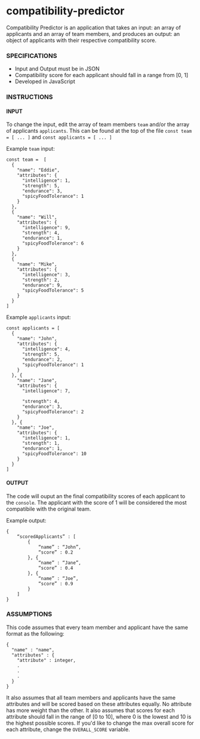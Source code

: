 # compatibility-predictor
Compatibility Predictor is an application that takes an input: an array of applicants and an array of team members, and produces an output: an object of applicants with their respective compatibility score.

### SPECIFICATIONS
- Input and Output must be in JSON
- Compatibility score for each applicant should fall in a range from [0, 1]
- Developed in JavaScript

### INSTRUCTIONS
#### INPUT
To change the input, edit the array of team members `team` and/or the array of applicants `applicants`.
This can be found at the top of the file `const team = [ ... ]` and `const applicants = [ ... ]`

Example `team` input:
```
const team =  [
  {
    "name": "Eddie",
    "attributes": {
      "intelligence": 1,
      "strength": 5,
      "endurance": 3,
      "spicyFoodTolerance": 1
    }
  },
  {
    "name": "Will",
    "attributes": {
      "intelligence": 9,
      "strength": 4,
      "endurance": 1,
      "spicyFoodTolerance": 6
    }
  },
  {
    "name": "Mike",
    "attributes": {
      "intelligence": 3,
      "strength": 2,
      "endurance": 9,
      "spicyFoodTolerance": 5
    }
  }
]
```

Example `applicants` input:
```
const applicants = [
  {
    "name": "John",
    "attributes": {
      "intelligence": 4,
      "strength": 5,
      "endurance": 2,
      "spicyFoodTolerance": 1
    }
  }, {
    "name": "Jane",
    "attributes": {
      "intelligence": 7,

      "strength": 4,
      "endurance": 3,
      "spicyFoodTolerance": 2
    }
  }, {
    "name": "Joe",
    "attributes": {
      "intelligence": 1,
      "strength": 1,
      "endurance": 1,
      "spicyFoodTolerance": 10
    }
  }
]
```
#### OUTPUT
The code will ouput an the final compatibility scores of each applicant to the `console`. The applicant with the score of 1 will be considered the most compatibile with the original team.

Example output:
```
{
    “scoredApplicants” : [
        {
            “name” : “John”,
            “score” : 0.2
        }, {
            “name” : “Jane”,
            “score” : 0.4
        }, {
            “name” : “Joe”,
            “score” : 0.9
        }
    ]
}
```

### ASSUMPTIONS
This code assumes that every team member and applicant have the same format as the following:
```
{
  "name" : "name",
  "attributes" : {
    "attribute" : integer,
    .
    .
    .
  }
}
```

It also assumes that all team members and applicants have the same attributes and will be scored based on these attributes equally. No attribute has more weight than the other.
It also assumes that scores for each attribute should fall in the range of [0 to 10], where 0 is the lowest and 10 is the highest possible scores. If you'd like to change the max overall score for each attribute, change the `OVERALL_SCORE` variable.
